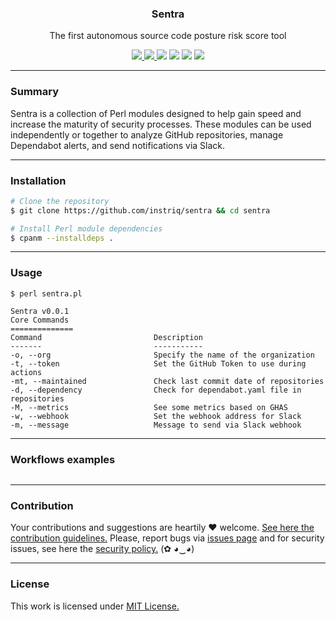 <p align="center">
  <h3 align="center"><b>Sentra</b></h3>
  <p align="center">The first autonomous source code posture risk score tool</p>
  <p align="center">
    <a href="https://github.com/instriq/sentra/blob/master/LICENSE.md">
      <img src="https://img.shields.io/badge/license-MIT-blue.svg">
    </a>
     <a href="https://github.com/instriq/sentra/releases">
      <img src="https://img.shields.io/badge/version-0.0.3-blue.svg">
    </a>
    <img src="https://github.com/instriq/sentra/actions/workflows/linter.yml/badge.svg">
    <img src="https://github.com/instriq/sentra/actions/workflows/zarn.yml/badge.svg">
    <img src="https://github.com/instriq/sentra/actions/workflows/security-gate.yml/badge.svg">
    <img src="https://img.shields.io/badge/coverage-93.3%25-brightgreen.svg">
  </p>
</p>

---

### Summary

Sentra is a collection of Perl modules designed to help gain speed and increase the maturity of security processes. These modules can be used independently or together to analyze GitHub repositories, manage Dependabot alerts, and send notifications via Slack.

---

### Installation

```bash
# Clone the repository
$ git clone https://github.com/instriq/sentra && cd sentra

# Install Perl module dependencies
$ cpanm --installdeps .
```

---

### Usage

```
$ perl sentra.pl

Sentra v0.0.1
Core Commands
==============
Command                         Description
-------                         -----------
-o, --org                       Specify the name of the organization
-t, --token                     Set the GitHub Token to use during actions
-mt, --maintained               Check last commit date of repositories
-d, --dependency                Check for dependabot.yaml file in repositories
-M, --metrics                   See some metrics based on GHAS
-w, --webhook                   Set the webhook address for Slack
-m, --message                   Message to send via Slack webhook
```

---

### Workflows examples

```yaml
```

---

### Contribution

Your contributions and suggestions are heartily ♥ welcome. [See here the contribution guidelines.](/.github/CONTRIBUTING.md) Please, report bugs via [issues page](https://github.com/instriq/sentra/issues) and for security issues, see here the [security policy.](/SECURITY.md) (✿ ◕‿◕)

---

### License

This work is licensed under [MIT License.](/LICENSE.md)
